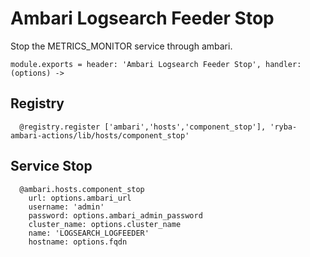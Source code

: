 
# Ambari Logsearch Feeder Stop

Stop the METRICS_MONITOR service through ambari.

    module.exports = header: 'Ambari Logsearch Feeder Stop', handler: (options) ->

## Registry

      @registry.register ['ambari','hosts','component_stop'], 'ryba-ambari-actions/lib/hosts/component_stop'

## Service Stop

      @ambari.hosts.component_stop
        url: options.ambari_url
        username: 'admin'
        password: options.ambari_admin_password
        cluster_name: options.cluster_name
        name: 'LOGSEARCH_LOGFEEDER'
        hostname: options.fqdn

